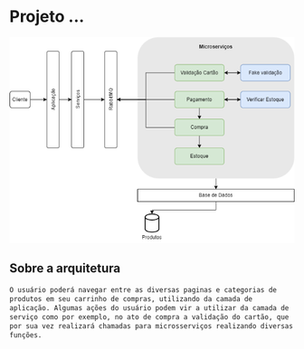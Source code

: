 # Projeto ...
![Arqui](assets\arquitetura-aplicacao.drawio.png "arquitetura do projeto")

## Sobre a arquitetura

    O usuário poderá navegar entre as diversas paginas e categorias de produtos em seu carrinho de compras, utilizando da camada de aplicação. Algumas ações do usuário podem vir a utilizar da camada de serviço como por exemplo, no ato de compra a validação do cartão, que por sua vez realizará chamadas para microsserviços realizando diversas funções.